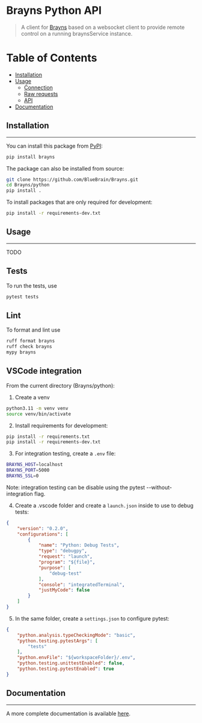 # Brayns Python API

> A client for [Brayns](../README.md) based on a websocket client to provide
remote control on a running braynsService instance.

# Table of Contents

* [Installation](#installation)
* [Usage](#usage)
    * [Connection](#connection)
    * [Raw requests](#rawrequests)
    * [API](#api)
* [Documentation](#documentation)

## Installation
---------------

You can install this package from [PyPI](https://pypi.org/):

```bash
pip install brayns
```

The package can also be installed from source:

```bash
git clone https://github.com/BlueBrain/Brayns.git
cd Brayns/python
pip install .
```

To install packages that are only required for development:

```bash
pip install -r requirements-dev.txt
```

## Usage
--------

TODO

## Tests

To run the tests, use

```bash
pytest tests
```

## Lint

To format and lint use

```bash
ruff format brayns
ruff check brayns
mypy brayns
```

## VSCode integration

From the current directory (Brayns/python):

1. Create a venv

```bash
python3.11 -m venv venv
source venv/bin/activate
```

2. Install requirements for development:

```bash
pip install -r requirements.txt
pip install -r requirements-dev.txt
```

3. For integration testing, create a `.env` file:

```bash
BRAYNS_HOST=localhost
BRAYNS_PORT=5000
BRAYNS_SSL=0
```

Note: integration testing can be disable using the pytest --without-integration flag.

4. Create a .vscode folder and create a `launch.json` inside to use to debug tests:

```json
{
    "version": "0.2.0",
    "configurations": [
        {
            "name": "Python: Debug Tests",
            "type": "debugpy",
            "request": "launch",
            "program": "${file}",
            "purpose": [
                "debug-test"
            ],
            "console": "integratedTerminal",
            "justMyCode": false
        }
    ]
}
```

5. In the same folder, create a `settings.json` to configure pytest:

```json
{
    "python.analysis.typeCheckingMode": "basic",
    "python.testing.pytestArgs": [
        "tests"
    ],
    "python.envFile": "${workspaceFolder}/.env",
    "python.testing.unittestEnabled": false,
    "python.testing.pytestEnabled": true
}
```

## Documentation
-----------------

A more complete documentation is available
[here](https://brayns.readthedocs.io/en/latest/).
